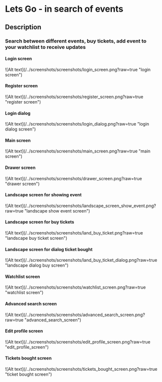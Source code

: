 # Lets Go - in search of events

<h2>Description</h2>
<h3>
	Search between different events, buy tickets, add event to your watchlist to receive updates
</h3>

<h4>
	Login screen
</h4>
![Alt text](/../screenshots/screenshots/login_screen.png?raw=true "login screen")
<h4>
	Register screen
</h4>
![Alt text](/../screenshots/screenshots/register_screen.png?raw=true "register screen")
<h4>
	Login dialog
</h4>
![Alt text](/../screenshots/screenshots/login_dialog.png?raw=true "login dialog screen")
<h4>
	Main screen
</h4>
![Alt text](/../screenshots/screenshots/main_screen.png?raw=true "main screen")
<h4>
	Drawer screen
</h4>
![Alt text](/../screenshots/screenshots/drawer_screen.png?raw=true "drawer screen")
<h4>
	Landscape screen for showing event
</h4>
![Alt text](/../screenshots/screenshots/landscape_screen_show_event.png?raw=true "landscape show event screen")
<h4>
	Landscape screen for buy tickets
</h4>
![Alt text](/../screenshots/screenshots/land_buy_ticket.png?raw=true "landscape buy ticket screen")
<h4>
	Landscape screen for dialog ticket bought
</h4>
![Alt text](/../screenshots/screenshots/land_buy_ticket_dialog.png?raw=true "landscape dialog buy screen")
<h4>
	Watchlist screen
</h4>
![Alt text](/../screenshots/screenshots/watchlist_screen.png?raw=true "watchlist screen")
<h4>
	Advanced search screen
</h4>
![Alt text](/../screenshots/screenshots/advanced_search_screen.png?raw=true "advanced_search_screen")
<h4>
	Edit profile screen
</h4>
![Alt text](/../screenshots/screenshots/edit_profile_screen.png?raw=true "edit_profile_screen")
<h4>
	Tickets bought screen
</h4>
![Alt text](/../screenshots/screenshots/tickets_bought_screen.png?raw=true "ticket bought screen")